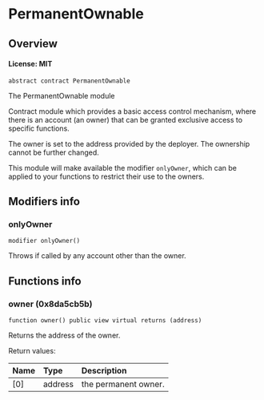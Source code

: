 # PermanentOwnable

## Overview

#### License: MIT

```solidity
abstract contract PermanentOwnable
```

The PermanentOwnable module

Contract module which provides a basic access control mechanism, where there is
an account (an owner) that can be granted exclusive access to specific functions.

The owner is set to the address provided by the deployer. The ownership cannot be further changed.

This module will make available the modifier `onlyOwner`, which can be applied
to your functions to restrict their use to the owners.
## Modifiers info

### onlyOwner

```solidity
modifier onlyOwner()
```

Throws if called by any account other than the owner.
## Functions info

### owner (0x8da5cb5b)

```solidity
function owner() public view virtual returns (address)
```

Returns the address of the owner.


Return values:

| Name | Type    | Description          |
| :--- | :------ | :------------------- |
| [0]  | address | the permanent owner. |
